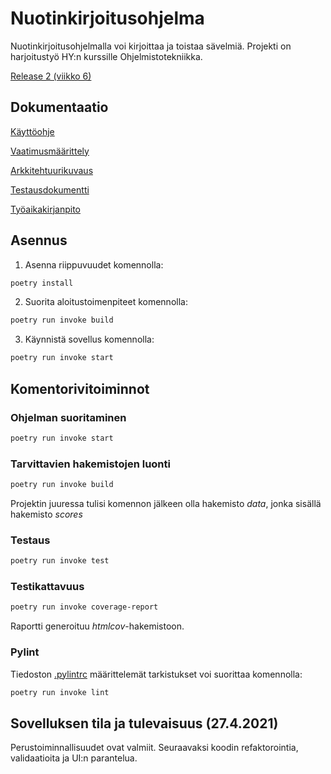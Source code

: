 # Nuotinkirjoitusohjelma

Nuotinkirjoitusohjelmalla voi kirjoittaa ja toistaa sävelmiä. Projekti on harjoitustyö HY:n kurssille Ohjelmistotekniikka.

[Release 2 (viikko 6)](https://github.com/yuzamonkey/ot-harjoitustyo/releases/tag/viikko6)

## Dokumentaatio

[Käyttöohje](./dokumentaatio/kayttoohje.md)

[Vaatimusmäärittely](./dokumentaatio/vaatimusmaarittely.md)

[Arkkitehtuurikuvaus](./dokumentaatio/arkkitehtuuri.md)

[Testausdokumentti](./dokumentaatio/testausdokumentti.md)

[Työaikakirjanpito](./dokumentaatio/tyoaikakirjanpito.md)

## Asennus

1. Asenna riippuvuudet komennolla:

```bash
poetry install
```

2. Suorita aloitustoimenpiteet komennolla:

```bash
poetry run invoke build
```

3. Käynnistä sovellus komennolla:

```bash
poetry run invoke start
```

## Komentorivitoiminnot
### Ohjelman suoritaminen

```bash
poetry run invoke start
```

### Tarvittavien hakemistojen luonti

```bash
poetry run invoke build
```
Projektin juuressa tulisi komennon jälkeen olla hakemisto _data_, jonka sisällä hakemisto _scores_

### Testaus

```bash
poetry run invoke test
```

### Testikattavuus

```bash
poetry run invoke coverage-report
```

Raportti generoituu _htmlcov_-hakemistoon.

### Pylint

Tiedoston [.pylintrc](./.pylintrc) määrittelemät tarkistukset voi suorittaa komennolla:

```bash
poetry run invoke lint
```

## Sovelluksen tila ja tulevaisuus (27.4.2021)
Perustoiminnallisuudet ovat valmiit. Seuraavaksi koodin refaktorointia, validaatioita ja UI:n parantelua. 
